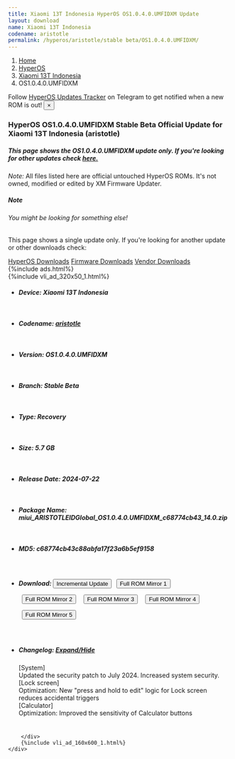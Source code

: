 ```yaml
---
title: Xiaomi 13T Indonesia HyperOS OS1.0.4.0.UMFIDXM Update
layout: download
name: Xiaomi 13T Indonesia
codename: aristotle
permalink: /hyperos/aristotle/stable beta/OS1.0.4.0.UMFIDXM/
---
```

<nav aria-label="breadcrumb">
    <ol class="breadcrumb">
        <li class="breadcrumb-item"><a href="/">Home</a></li>
        <li class="breadcrumb-item"><a href="/hyperos/">HyperOS</a></li>
        <li class="breadcrumb-item"><a href="/hyperos/aristotle/">Xiaomi 13T Indonesia</a></li>
        <li class="breadcrumb-item active" aria-current="page">OS1.0.4.0.UMFIDXM</li>
    </ol>
</nav>
<div class="alert alert-primary alert-dismissible fade show" role="alert">
    Follow <a href="https://t.me/MIUIUpdatesTracker" class="alert-link">HyperOS Updates Tracker</a> on Telegram to get
    notified when a new ROM is out!
    <button type="button" class="close" data-dismiss="alert" aria-label="Close">
        <span aria-hidden="true">&times;</span>
    </button>
</div>
<div class="col-12 mx-auto">
    <h3 class="title bg-light p-2 rounded">HyperOS OS1.0.4.0.UMFIDXM Stable Beta Official Update for Xiaomi 13T Indonesia (aristotle)</h3>
    <h5>This page shows the OS1.0.4.0.UMFIDXM update only. If you're looking for other updates check
        <a href="/hyperos/aristotle/">here.</a></h5>
    <p><i>Note: </i>All files listed here are official untouched HyperOS ROMs.
        It's not owned, modified or edited by XM Firmware Updater.</p>
    <div class="card">
        <div class="card-body">
            <h5 class="card-title">Note</h5>
            <h6 class="card-subtitle mb-2 text-muted">You might be looking for something else!</h6>
            <p class="card-text">This page shows a single update only.
                If you're looking for another update or other downloads check:</p>
            <a href="/hyperos/" class="card-link">HyperOS Downloads</a>
            <a href="/firmware/" class="card-link">Firmware Downloads</a>
            <a href="/vendor/" class="card-link">Vendor Downloads</a>
        </div>
    </div>
    {%include ads.html%}
    <div class="row justify-content-center">
        <div class="col-10" id="downloads">
                    <div class="card card-body">
            {%include vli_ad_320x50_1.html%}
            <ul class="list-unstyled">
                <li style="padding-bottom: 10px;">
                    <h5><b>Device: </b>Xiaomi 13T Indonesia</h5>
                </li>
                <li style="padding-bottom: 10px;">
                    <h5><b>Codename: </b> <a href="/hyperos/aristotle/" target="_blank">aristotle</a> </h5>
                </li>
                <li style="padding-bottom: 10px;">
                    <h5><b>Version: </b>OS1.0.4.0.UMFIDXM</h5>
                </li>
                <li style="padding-bottom: 10px;">
                    <h5><b>Branch: </b>Stable Beta</h5>
                </li>
                <li style="padding-bottom: 10px;">
                    <h5><b>Type: </b>Recovery</h5>
                </li>
                <li style="padding-bottom: 10px;">
                    <h5><b>Size: </b>5.7 GB</h5>
                </li>
                <li style="padding-bottom: 10px;">
                    <h5><b>Release Date: </b>2024-07-22</h5>
                </li>
                <li style="padding-bottom: 10px;">
                    <h5><b>Package Name: </b><span id="filename" class="text-dark">miui_ARISTOTLEIDGlobal_OS1.0.4.0.UMFIDXM_c68774cb43_14.0.zip</span></h5>
                </li>
                <li style="padding-bottom: 10px;">
                    <h5><b>MD5: </b><span id="md5" class="text-muted">c68774cb43c88abfa17f23a6b5ef9158</span></h5>
                </li>
                <li style="padding-bottom: 10px;">
                    <h5><b>Download: </b><button type="button" id="incremental_download" class="btn btn-warning" onclick="window.open('https://cdnorg.d.miui.com/OS1.0.4.0.UMFIDXM/miui-blockota-aristotle_id_global-OS1.0.3.0.UMFIDXM-OS1.0.4.0.UMFIDXM-3e2e7770b4-14.0.zip', '_blank');"><i class="fa fa-download"></i> Incremental Update</button> <button type="button" id="download" class="btn btn-primary" style="margin: 7px;" onclick="window.open('https://cdnorg.d.miui.com/OS1.0.4.0.UMFIDXM/miui_ARISTOTLEIDGlobal_OS1.0.4.0.UMFIDXM_c68774cb43_14.0.zip', '_blank');"><i class="fa fa-download"></i> Full ROM Mirror 1</button> <button type="button" id="download" class="btn btn-primary" style="margin: 7px;" onclick="window.open('https://bkt-sgp-miui-ota-update-alisgp.oss-ap-southeast-1.aliyuncs.com/OS1.0.4.0.UMFIDXM/miui_ARISTOTLEIDGlobal_OS1.0.4.0.UMFIDXM_c68774cb43_14.0.zip', '_blank');"><i class="fa fa-download"></i> Full ROM Mirror 2</button> <button type="button" id="download" class="btn btn-primary" style="margin: 7px;" onclick="window.open('https://bn.d.miui.com/OS1.0.4.0.UMFIDXM/miui_ARISTOTLEIDGlobal_OS1.0.4.0.UMFIDXM_c68774cb43_14.0.zip', '_blank');"><i class="fa fa-download"></i> Full ROM Mirror 3</button> <button type="button" id="download" class="btn btn-primary" style="margin: 7px;" onclick="window.open('https://bigota.d.miui.com/OS1.0.4.0.UMFIDXM/miui_ARISTOTLEIDGlobal_OS1.0.4.0.UMFIDXM_c68774cb43_14.0.zip', '_blank');"><i class="fa fa-download"></i> Full ROM Mirror 4</button> <button type="button" id="download" class="btn btn-primary" style="margin: 7px;" onclick="window.open('https://hugeota.d.miui.com/OS1.0.4.0.UMFIDXM/miui_ARISTOTLEIDGlobal_OS1.0.4.0.UMFIDXM_c68774cb43_14.0.zip', '_blank');"><i class="fa fa-download"></i> Full ROM Mirror 5</button></h5>
                </li>
                <li style="padding-bottom: 10px;">
                    <h5><b>Changelog: </b><a href="#aristotle_1_changelog" data-toggle="collapse" role="button"
                            aria-expanded="false" aria-controls="aristotle_1_changelog"> <i class="fa fa-arrow-down"
                                aria-hidden="true"></i> Expand/Hide</a></h5>
                    <div class="collapse" id="aristotle_1_changelog">
                        <p id="changelog_text">[System]<br>Updated the security patch to July 2024. Increased system security.<br>[Lock screen]<br>Optimization: New "press and hold to edit" logic for Lock screen reduces accidental triggers<br>[Calculator]<br>Optimization: Improved the sensitivity of Calculator buttons</p>
                    </div>
                </li>
            </ul>
        </div>

        </div>
        {%include vli_ad_160x600_1.html%}
    </div>
</div>

